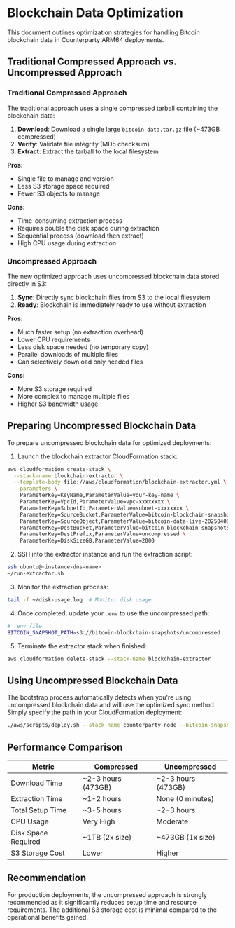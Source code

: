 # Blockchain Data Optimization

This document outlines optimization strategies for handling Bitcoin blockchain data in Counterparty ARM64 deployments.

## Traditional Compressed Approach vs. Uncompressed Approach

### Traditional Compressed Approach

The traditional approach uses a single compressed tarball containing the blockchain data:

1. **Download**: Download a single large `bitcoin-data.tar.gz` file (~473GB compressed)
2. **Verify**: Validate file integrity (MD5 checksum)
3. **Extract**: Extract the tarball to the local filesystem

**Pros:**
- Single file to manage and version
- Less S3 storage space required
- Fewer S3 objects to manage

**Cons:**
- Time-consuming extraction process
- Requires double the disk space during extraction
- Sequential process (download then extract)
- High CPU usage during extraction

### Uncompressed Approach

The new optimized approach uses uncompressed blockchain data stored directly in S3:

1. **Sync**: Directly sync blockchain files from S3 to the local filesystem
2. **Ready**: Blockchain is immediately ready to use without extraction

**Pros:**
- Much faster setup (no extraction overhead)
- Lower CPU requirements
- Less disk space needed (no temporary copy)
- Parallel downloads of multiple files
- Can selectively download only needed files

**Cons:**
- More S3 storage required
- More complex to manage multiple files
- Higher S3 bandwidth usage

## Preparing Uncompressed Blockchain Data

To prepare uncompressed blockchain data for optimized deployments:

1. Launch the blockchain extractor CloudFormation stack:

```bash
aws cloudformation create-stack \
  --stack-name blockchain-extractor \
  --template-body file://aws/cloudformation/blockchain-extractor.yml \
  --parameters \
    ParameterKey=KeyName,ParameterValue=your-key-name \
    ParameterKey=VpcId,ParameterValue=vpc-xxxxxxxx \
    ParameterKey=SubnetId,ParameterValue=subnet-xxxxxxxx \
    ParameterKey=SourceBucket,ParameterValue=bitcoin-blockchain-snapshots \
    ParameterKey=SourceObject,ParameterValue=bitcoin-data-live-20250406-1347.tar.gz \
    ParameterKey=DestBucket,ParameterValue=bitcoin-blockchain-snapshots \
    ParameterKey=DestPrefix,ParameterValue=uncompressed \
    ParameterKey=DiskSizeGB,ParameterValue=2000
```

2. SSH into the extractor instance and run the extraction script:

```bash
ssh ubuntu@<instance-dns-name>
~/run-extractor.sh
```

3. Monitor the extraction process:

```bash
tail -f ~/disk-usage.log  # Monitor disk usage
```

4. Once completed, update your `.env` to use the uncompressed path:

```bash
# .env file
BITCOIN_SNAPSHOT_PATH=s3://bitcoin-blockchain-snapshots/uncompressed
```

5. Terminate the extractor stack when finished:

```bash
aws cloudformation delete-stack --stack-name blockchain-extractor
```

## Using Uncompressed Blockchain Data

The bootstrap process automatically detects when you're using uncompressed blockchain data and will use the optimized sync method. Simply specify the path in your CloudFormation deployment:

```bash
./aws/scripts/deploy.sh --stack-name counterparty-node --bitcoin-snapshot-path s3://bitcoin-blockchain-snapshots/uncompressed
```

## Performance Comparison

| Metric | Compressed | Uncompressed |
|--------|------------|--------------|
| Download Time | ~2-3 hours (473GB) | ~2-3 hours (473GB) |
| Extraction Time | ~1-2 hours | None (0 minutes) |
| Total Setup Time | ~3-5 hours | ~2-3 hours |
| CPU Usage | Very High | Moderate |
| Disk Space Required | ~1TB (2x size) | ~473GB (1x size) |
| S3 Storage Cost | Lower | Higher |

## Recommendation

For production deployments, the uncompressed approach is strongly recommended as it significantly reduces setup time and resource requirements. The additional S3 storage cost is minimal compared to the operational benefits gained.